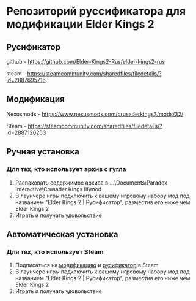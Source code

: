 # Репозиторий руссификатора для модификации Elder Kings 2

## Русификатор
github - https://github.com/Elder-Kings2-Rus/elder-kings2-rus

steam - https://steamcommunity.com/sharedfiles/filedetails/?id=2887695716

## Модификация
Nexusmods - https://www.nexusmods.com/crusaderkings3/mods/32/

Steam - https://steamcommunity.com/sharedfiles/filedetails/?id=2887120253

## Ручная установка
### Для тех, кто использует архив с гугла 
1. Распаковать содержимое архива в ...\Documents\Paradox Interactive\Crusader Kings III\mod
2. В лаунчере игры подключить к вашему игровому набору мод под названием "Elder Kings 2 | Русификатор", разместив его ниже чем Elder Kings 2
3. Играть и получать удовольствие

## Автоматическая установка
### Для тех, кто использует Steam
1. Подписаться на [модификацию](https://steamcommunity.com/workshop/filedetails/?id=2887120253) и [русификатор](https://steamcommunity.com/sharedfiles/filedetails/?id=2887695716) в Steam
2. В лаунчере игры подключить к вашему игровому набору мод под названием "Elder Kings 2 | Русификатор", разместив его ниже чем Elder Kings 2
3. Играть и получать удовольствие
